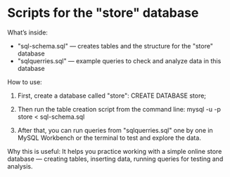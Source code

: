 # Scripts for the "store" database

What’s inside:

* "sql-schema.sql" — creates tables and the structure for the "store" database 
* "sqlquerries.sql" — example queries to check and analyze data in this database

How to use:

1. First, create a database called "store":
CREATE DATABASE store;

2. Then run the table creation script from the command line:
mysql -u <username> -p store < sql-schema.sql


3. After that, you can run queries from "sqlquerries.sql" one by one in MySQL Workbench or the terminal to test and explore the data.

Why this is useful:
It helps you practice working with a simple online store database — creating tables, inserting data, running queries for testing and analysis.

